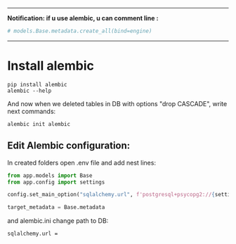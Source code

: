 ___
**Notification: if u use alembic, u can comment line :**
```python
# models.Base.metadata.create_all(bind=engine)
```
***

# Install alembic
```commandline
pip install alembic
alembic --help
```
And now when we deleted tables in DB with options "drop CASCADE", write next commands:

```commandline
alembic init alembic
```

## Edit Alembic configuration:

In created folders open .env file and add nest lines:

```python
from app.models import Base
from app.config import settings

config.set_main_option("sqlalchemy.url", f'postgresql+psycopg2://{settings.DB_USERNAME}:{settings.DB_PASSWORD}@{settings.DB_HOST}:{settings.DB_PORT}/{settings.DB_NAME}')

target_metadata = Base.metadata

```

and alembic.ini change path to DB:
```text
sqlalchemy.url =
```


